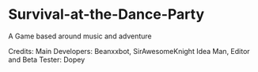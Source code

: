 Survival-at-the-Dance-Party
===========================

A Game based around music and adventure

Credits:
Main Developers: Beanxxbot, SirAwesomeKnight
Idea Man, Editor and Beta Tester: Dopey

